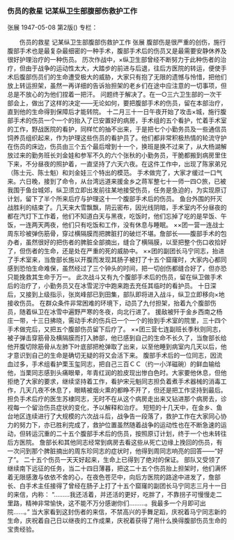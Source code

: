 ### 伤员的救星  记某纵卫生部腹部伤救护工作
张展
1947-05-08
第2版()
专栏：

　　伤员的救星
    记某纵卫生部腹部伤救护工作
    张展
    腹部伤是很严重的创伤，施行腹部手术也是最复杂最细密的一种手术，腹部手术后的伤员又是最需要安静休养及很好护理治疗的一种伤员。
    历次作战中，×纵卫生部曾经不断努力于此种伤者的治疗，但由于战争的运动性太大，大踏步的前进与后退，往后方医院的转运，便使手术后腹部伤员们的生命遭受极大的威胁，大家只有抱了无限的遗憾与怜惜，把他们放上转运担架，虽然一再详细的告诉抬担架的老乡们在途中应注意的一切事项，但总是不放心的为他们捏着一把汗。
    问题终于解决了。在一○三六卫生部的一次干部会上，做出了这样的决定——无论如何，要把腹部手术的伤员，留在本部治疗，直到他的生命得到保障后才能转院。
    十二月三十一日午夜开始了攻击×城，施行腹部手术的伤员一个一个的抬入了已安置好的病房，手术组的五个看护，忙着手术室的工作，野战医院的看护，同样忙的抽不出来，于是把七个小勤务员及一些通信员饲养员组织起来，作为护理这些伤员的看护员了。他们都非常积极热情的轮流守护在伤员的床边，伤员由三个五个最后增到十一个，换班是换不过来了，从大杨湖解放过来的勤务班长刘金娃和参军不久的六个张秋的小勤务员，干脆都搬到病房里住下来，不分昼夜的照护着，一直坚持了六天六夜。在这件工作中，出现了陈家弟兄（陈士元、陈士魁）和刘金娃三个特出的模范。
    手术做完了，大家才缓过一口气来。六日晚，接到了命令，从台湾远道来援金乡之蒋军整七十一师一四○旅，已被我围于鱼台城郊，纵卫须立即出发前往某地接受伤员，任务是急迫的，为实现原订计划，留下了半个所来后疗与护理这十一个腹部手术后的伤员。
    鱼台外围的歼灭战胜利的结束了。几天来大雪飘飘，阴云密布，因光线阴暗，手术室内不分昼夜的都在汽灯下工作着，他们不知道白天与黑夜，吃饭时，他们忘掉了吃的是早饭、午饭，一连两天两夜，他们只有吃饭和工作，没有休息与睡眠。
    ××团一营一连战士周东珍被弹伤筋骨，穿过横隔膜而把脾脏打的破烂不堪。詹部长——腹部手术的包办者，虽然很好的把伤者的脾脏全部摘出，缝合了横隔膜，以至把整个伤口收拾好了，但伤者的生命，还是处在严重的死的威胁中。
    ××团的副团长马宁同志，抬进了手术室来，当詹部长施以开腹而发现其肠子被打了十五个窟窿时，大家内心都同感到恐怕生命难保，虽然经过了三个钟头的时间，把一切创伤都缝合好了，但亦恐只能挽救其生命于万一。
    此次战斗又有九个腹部手术后的伤员，留在纵卫做手术后的治疗了，小勤务员又在冰雪泥泞中跑来跑去充任其临时的看护员。
    十日深后，又接到上级指示，张岚峰部已到田集，部队即将进入战斗，纵卫立即移向×地接收伤员。
    在群众条件非常困难的环境下，动员了九付担架，抬着九个腹部伤员，随着纵卫在冰雪中遍野严寒的冬夜，向北行进了。
    援敌被歼于金乡西南之杨庄一带，十三日拂晓，需动手术的伤兵已一个一个的抬到手术室的院里，三十四个手术做完后，又把五个腹部伤员留下后疗了。
    ××团三营七连副班长季秋则同志，被子弹击穿筋骨及横隔膜而打入肺部，他已感到自己的生命不长久了，当詹部长给他开腹切除筋骨从左肺下叶底部把枪弹取了出来，以至他睡到病室内几天以后，他才意识到自己的生命是确切无疑的将又会活下来。
    腹部手术后的一位同志，因流血过多，手术组看护栗玉玺同志，把自己三百ＣＣ（约一小洋磁碗）的鲜血输给他，当栗同志感到头痛眼晕，年青红润的脸皮现出惨白色时。大家要他休息，但他拒绝了大家的要求，继续坚持着工作，看护宋元魁同志担负着煮手术器械的消毒工作，几天几夜不休息了，眼睛被烟火熏的都睁不开了，但还是把工作坚持到最后。
    担负手术后疗的医生苏棣同志，无时不在从这个病房走出来又钻进那个病房去，诊视每一个留治伤员症状的变化，予以解释和治疗。
    短短的十几天中，在金乡、鱼台地区连续进行了大规模的六次战斗后，战争告一段落了，救护工作在大家同心协力的努力下，亦已胜利完成了，救护位置虽然随着战争的运动性也在不断急速的运动，但转运沉重的二十五个腹部手术后的伤员，按照原订计划，终于一个也未转往后方医院。
    詹部长和其他同志经常到病房去看这些从死亡边缘上挽回的伤员，有一次问到那个脾脏摘出的周东珍同志的症状时，他得到周同志响亮的回答——“好了”。
    二十五个伤员一天天好起来，生命上已得到了绝对的保证。
    部队又受领了继续南下远征的任务，当二十四日薄暮，把这二十五个伤员抬上担架时，他们满怀着无限感激与依依不舍的心，在夜色苍茫中，向后方医院的路途中进发了，詹部长、白手术主任接得了曾经在肠子上打了十五个窟窿的副团长马宁同志三月十一日的来信，内称：
    “………我还活着，并还活的更好，吃胖了，不靠拐子可慢慢走二里路，精神非常愉快，这不能不万分感谢你们………。我最多一个月即可出院……。”
    当大家看到这封伤者的来信，不禁高兴的手舞足蹈，庆祝着马宁同志新的生命，庆祝着自己日以继夜的工作成果，庆祝着获得了用什么换得腹部伤员生命的宝贵经验。
